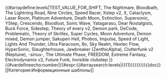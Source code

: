 {{#arraydefine:levels|TEST_VALUE_FOR_SHIFT,
The Nightmare,
Bloodbath,
The Lightning Road,
Nine Circles,
Speed Racer,
Xstep v2,
X,
Cataclysm,
Laser Room,
Platinum Adventure,
Death Moon,
Extinction,
Supersonic,
YStep,
Crescendo,
Bloodlust,
Sonic Wave,
Yatagarasu,
Dear Nostalgists,
Buck Force,
Sidestep,
Theory of every v2,
Demon park,
DeCode,
Problematic,
Theory of Skrillex,
Super Cycles,
Moon Adventure,
Demon mixed,
Demon jumper,
Sakupen Hell,
Phobos,
Impulse,
Speed of Light,
Lights And Thunder,
Ultra Paracosm,
8o,
Sky Realm,
Hextec Flow,
HyperSonic,
Slaughterhouse,
Jawbreaker (ZenthicAlpha),
Clutterfunk v2 (Neptune),
-sirius-,
The Ultimate Phase,
FREEDOM,
Extreme Fantasy,
Electrodynamix v2,
Future Funk,
Invisible clubstep
}}{{#vardefineecho:number|{{#expr:{{#arraysearch:levels|{{{1}}}}}}}}}<noinclude>{{doc}}[[Категория:Информационные шаблоны]]</noinclude>